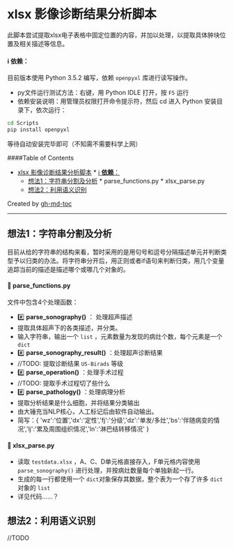 xlsx 影像诊断结果分析脚本
===================

此脚本尝试提取xlsx电子表格中固定位置的内容，并加以处理，以提取具体肿块位置及相关描述等信息。

#### :information_source: **依赖**：

目前版本使用 Python 3.5.2 编写，依赖 `openpyxl` 库进行读写操作。

* py文件运行测试方法：右键，用 Python IDLE 打开，按 `F5` 运行
* 依赖安装说明：用管理员权限打开命令提示符，然后 cd 进入 Python 安装目录下，依次运行：
```bash
cd Scripts
pip install openpyxl
```
 等待自动安装完毕即可（不知需不需要科学上网）


####Table of Contents

   * [xlsx 影像诊断结果分析脚本](#xlsx-影像诊断结果分析脚本)
            * [<g-emoji alias="information_source" fallback-src="https://assets-cdn.github.com/images/icons/emoji/unicode/2139.png" ios-version="6.0">ℹ️</g-emoji> <strong>依赖</strong>：](#information_source-依赖)
      * [想法1：字符串分割及分析](#想法1字符串分割及分析)
            * parse_functions.py
            * xlsx_parse.py
      * [想法2：利用语义识别](#想法2利用语义识别)

Created by [gh-md-toc](https://github.com/ekalinin/github-markdown-toc)

-----

想法1：字符串分割及分析
-------------

目前从给的字符串的结构来看，暂时采用的是用句号和逗号分隔描述单元并判断类型予以归类的办法。将字符串分开后，用正则或者if语句来判断归类，用几个变量追踪当前的描述是描述哪个或哪几个对象的。

#### :page_facing_up: parse_functions.py

文件中包含4个处理函数：

* :hash: **parse_sonography()** ： 处理超声描述
 * 提取具体超声下的各类描述，并分类。
 * 输入字符串，输出一个 `list` ，元素数量为发现的病灶个数，每个元素是一个 `dict` 
* :hash: **parse_sonography_result()** ：处理超声诊断结果
 * //TODO: 提取诊断结果 `US-Birads` 等级
* :hash: **parse_operation()** ：处理手术过程
 * //TODO: 提取手术过程切了些什么
* :hash: **parse_pathology()** ：处理病理分析
 * 提取分析结果是什么细胞，并将结果分类输出
 * 由大锤充当NLP核心，人工标记后由软件自动输出。
 * 简写：{ 'wz':'位置','dx':'定性','fj':'分级','dz':'单发/多灶','bs':'伴随病变的情况','lj':'累及周围组织情况','ln':'淋巴结转移情况' }

#### :page_facing_up: xlsx_parse.py

* 读取 `testdata.xlsx` ，A、C、D单元格直接存入，F单元格内容使用 `parse_sonography()`  进行处理，并按病灶数量每个单独新起一行。
* 生成的每一行都使用一个 `dict`对象保存其数据，整个表为一个存了许多 `dict` 对象的 `list`
 * 详见代码……？

想法2：利用语义识别
-------------------

//TODO




